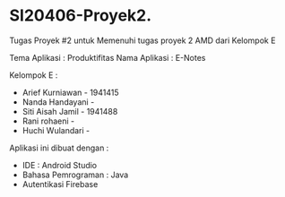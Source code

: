 # SI20406-Proyek2.
Tugas Proyek #2 untuk Memenuhi tugas proyek 2 AMD dari Kelompok E

Tema Aplikasi : Produktifitas
Nama Aplikasi : E-Notes

Kelompok E :
- Arief Kurniawan - 1941415
- Nanda Handayani - 
- Siti Aisah Jamil - 1941488 
- Rani rohaeni - 
- Huchi Wulandari - 

Aplikasi ini dibuat dengan :
- IDE : Android Studio
- Bahasa Pemrograman : Java
- Autentikasi Firebase
